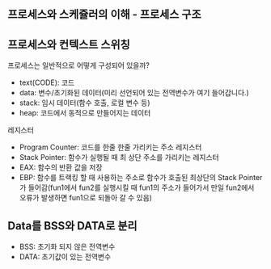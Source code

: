## 프로세스와 스케쥴러의 이해 - 프로세스 구조

## 프로세스와 컨텍스트 스위칭

프로세스는 일반적으로 어떻게 구성되어 있을까?
- text(CODE): 코드
- data: 변수/초기화된 데이터(미리 선언되어 있는 전역변수가 여기 들어갑니다.)
- stack: 임시 데이터(함수 호출, 로컬 변수 등)
- heap: 코드에서 동적으로 만들어지는 데이터

레지스터
- Program Counter: 코드를 한줄 한줄 가리키는 주소 레지스터
- Stack Pointer: 함수가 실행될 때 최 상단 주소를 가리키는 레지스터
- EAX: 함수의 반환 값을 저장
- EBP: 함수를 트랙킹 할 때 사용하는 주소로 함수가 호출된 최상단의 Stack Pointer가 들어감(fun1에서 fun2를 실행시킬 때 fun1의 주소가 들어가서 만일 fun2에서 오류가 발생하면 fun1으로 되돌아 갈 수 있음)

## Data를 BSS와 DATA로 분리
- BSS: 초기화 되지 않은 전역변수
- DATA: 초기값이 있는 전역변수